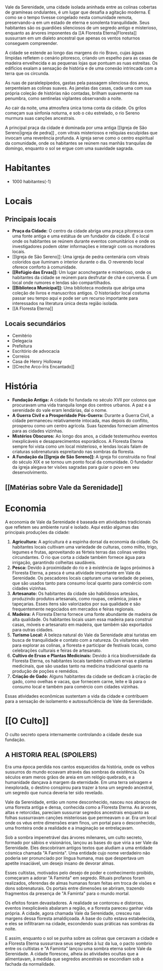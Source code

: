 
Vale da Serenidade, uma cidade isolada aninhada entre as colinas cobertas de gramíneas ondulantes, é um lugar que desafia a agitação moderna. É como se o tempo tivesse congelado nesta comunidade remota, preservando-a em um estado de eterna e sonolenta tranquilidade. Seus habitantes são os guardiões silenciosos de um segredo antigo e misterioso, enquanto as árvores imponentes da [[A Floresta Eterna|Floresta]] sussurram em um dialeto ancestral que apenas os ventos noturnos conseguem compreender.

A cidade se estende ao longo das margens do rio Bravo, cujas águas límpidas refletem o cenário pitoresco, criando um espelho para as casas de madeira envelhecida e as pequenas lojas que pontuam as ruas estreitas. Os edifícios exalam a sensação de história e de uma conexão intrincada com a terra que os circunda.

As ruas de paralelepípedos, gastas pela passagem silenciosa dos anos, serpenteiam as colinas suaves. As janelas das casas, cada uma com sua própria coleção de histórias não contadas, brilham suavemente na penumbra, como sentinelas vigilantes observando a noite.

Ao cair da noite, uma atmosfera única toma conta da cidade. Os grilos começam sua sinfonia noturna, e sob o céu estrelado, o rio Sereno murmura suas canções ancestrais.

A principal praça da cidade é dominada por uma antiga [[Igreja de São Sereno|igreja de pedra]] , com vitrais misteriosos e relíquias esculpidas que invocam uma reverência profunda. A igreja serve como o centro espiritual da comunidade, onde os habitantes se reúnem nas manhãs tranquilas de domingo, enquanto o sol se ergue com uma suavidade sagrada.

# Habitantes

- 1000 habitantes(-1)
# Locais

## Principais locais

- **Praça da Cidade:** O centro da cidade abriga uma praça pitoresca com uma fonte antiga e uma estátua de um fundador da cidade. É o local onde os habitantes se reúnem durante eventos comunitários e onde os investigadores podem obter informações e interagir com os moradores locais.
- [[Igreja de São Sereno]]: Uma igreja de pedra centenária com vitrais coloridos que iluminam o interior durante o dia. O reverendo local oferece conforto à comunidade.
- **[[Refúgio das Ervas]]:** Um lugar aconchegante e misterioso, onde os habitantes da cidade se reúnem para desfrutar de chá e conversa. É um local onde rumores e lendas são compartilhados.
- **[[Biblioteca Municipal]]:** Uma biblioteca modesta que abriga uma coleção de livros e manuscritos antigos. O historiador local costuma passar seu tempo aqui e pode ser um recurso importante para interessados na literatura única desta região isolada.
- [[A Floresta Eterna]]
## Locais secundários

- Cemitério
- Delegacia
- Prefeitura
- Escritório de advocacia
- Correios
- Casa de Henry Holloway
- [[Creche Arco-Íris Encantado]] 
   
# História

- **Fundação Antiga:** A cidade foi fundada no século XVII por colonos que procuravam uma vida tranquila longe dos centros urbanos. A paz e a serenidade do vale eram lendárias, daí o nome.
- **A Guerra Civil e a Prosperidade Pós-Guerra:** Durante a Guerra Civil, a cidade permaneceu relativamente intocada, mas depois do conflito, prosperou como um centro agrícola. Suas fazendas forneciam alimentos para as cidades vizinhas.
- **Mistérios Obscuros:** Ao longo dos anos, a cidade testemunhou eventos inexplicáveis e desaparecimentos esporádicos. A Floresta Eterna sempre foi vista como um local misterioso, e lendas locais falam de criaturas sobrenaturais espreitando nas sombras da floresta.
- **A Fundação da [[Igreja de São Sereno]]:** A igreja foi construída no final do século XIX e se tornou um ponto focal da comunidade. O fundador da igreja alegava ter visões sagradas para guiar o povo em seu desenvolvimento.

## [[Matérias sobre Vale da Serenidade]]

# Economia
  
A economia de Vale da Serenidade é baseada em atividades tradicionais que refletem seu ambiente rural e isolado. Aqui estão algumas das principais produções da cidade:

1. **Agricultura:** A agricultura é a espinha dorsal da economia da cidade. Os habitantes locais cultivam uma variedade de culturas, como milho, trigo, legumes e frutas, aproveitando as férteis terras das colinas verdes circundantes. O rio que corta a cidade também fornece água para irrigação, garantindo colheitas saudáveis.
2. **Pesca:** Devido à proximidade do rio e à existência de lagos próximos à Floresta Eterna, a pesca é uma atividade importante em Vale da Serenidade. Os pescadores locais capturam uma variedade de peixes, que são usados tanto para consumo local quanto para comércio com cidades vizinhas.
3. **Artesanato:** Os habitantes da cidade são habilidosos artesãos, produzindo produtos artesanais, como roupas, cerâmica, joias e tapeçarias. Esses itens são valorizados por sua qualidade e são frequentemente negociados em mercados e feiras regionais.
4. **Madeira:** A Floresta Eterna fornece uma fonte abundante de madeira de alta qualidade. Os habitantes locais usam essa madeira para construir casas, móveis e artesanato em madeira, que também são exportados para outras cidades.
5. **Turismo Local:** A beleza natural do Vale da Serenidade atrai turistas em busca de tranquilidade e contato com a natureza. Os visitantes vêm para explorar as colinas, a floresta e participar de festivais locais, como celebrações culturais e feiras de artesanato.
6. **Cultivo de Ervas e Plantas Medicinais:** Devido à rica biodiversidade da Floresta Eterna, os habitantes locais também cultivam ervas e plantas medicinais, que são usadas tanto na medicina tradicional quanto na produção de poções e remédios.
7. **Criação de Gado:** Alguns habitantes da cidade se dedicam à criação de gado, como ovelhas e vacas, que fornecem carne, leite e lã para o consumo local e também para comércio com cidades vizinhas.
    
Essas atividades econômicas sustentam a vida da cidade e contribuem para a sensação de isolamento e autossuficiência de Vale da Serenidade.

# [[O Culto]]
O culto secreto opera internamente controlando a cidade desde sua fundação.

## A HISTORIA REAL (SPOILERS)

Era uma época perdida nos cantos esquecidos da história, onde os velhos sussurros do mundo ecoavam através das sombras da existência. Os séculos eram meros grãos de areia em um relógio quebrado, e a humanidade dançava à margem da eternidade. Em uma terra selvagem e inexplorada, o destino conspirou para trazer à tona um segredo ancestral, um segredo que nunca deveria ter sido revelado.

Vale da Serenidade, então um nome desconhecido, nasceu nos abraços de uma floresta antiga e densa, conhecida como a Floresta Eterna. As árvores, altas e retorcidas, pareciam sussurrar segredos ancestrais enquanto as folhas sussurravam canções misteriosas que permeavam o ar. Era um local onde os véus entre dimensões eram finos, um portal para o desconhecido, uma fronteira onde a realidade e a imaginação se entrelaçavam.

Sob a sombra impenetrável das árvores milenares, um culto secreto, formado por sábios e visionários, lançou as bases do que viria a ser Vale da Serenidade. Eles descobriram antigos textos que aludiam a uma entidade cósmica chamada "A Faminta". Uma entidade cujo nome verdadeiro não poderia ser pronunciado por língua humana, mas que despertava um apetite insaciável, um desejo insano de devorar almas.

Esses cultistas, motivados pelo desejo de poder e conhecimento proibido, começaram a adorar "A Faminta" em segredo. Rituais profanos foram realizados, oferendas de almas humanas foram feitas em troca de visões e dons sobrenaturais. Os portais entre dimensões se abriram, trazendo fragmentos da presença de "A Faminta" para o mundo mortal.

Os efeitos foram devastadores. A realidade se contorceu e distorceu, eventos inexplicáveis abalaram a região, e a floresta pareceu ganhar vida própria. A cidade, agora chamada Vale da Serenidade, cresceu nas margens dessa floresta amaldiçoada. A base do culto estava estabelecida, e eles se infiltraram na cidade, escondendo suas práticas nas sombras da noite.

E assim, enquanto o sol se punha sobre as colinas que cercavam a cidade e a Floresta Eterna sussurrava seus segredos à luz da lua, o pacto sombrio entre os cultistas e "A Faminta" lançou uma sombra eterna sobre Vale da Serenidade. A cidade floresceu, alheia às atividades ocultas que a alimentavam, à medida que segredos ancestrais se escondiam sob a fachada da normalidade.